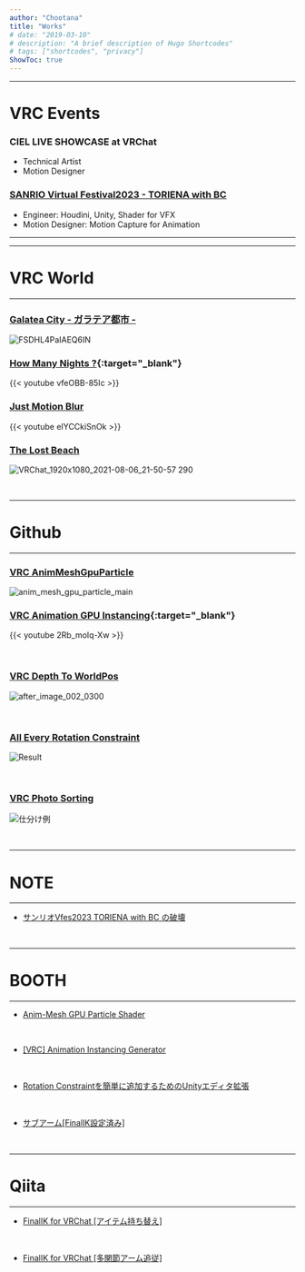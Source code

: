 ```yaml
---
author: "Chootana"
title: "Works"
# date: "2019-03-10"
# description: "A brief description of Hugo Shortcodes"
# tags: ["shortcodes", "privacy"]
ShowToc: true
---
```


<!--more-->

---
# VRC Events

### CIEL LIVE SHOWCASE at VRChat
- Technical Artist
- Motion Designer

### [SANRIO Virtual Festival2023 - TORIENA with BC](https://v-fes.sanrio.co.jp/#artist)
- Engineer: Houdini, Unity, Shader for VFX 
- Motion Designer: Motion Capture for Animation



---

---
# VRC World 

--- 

### [Galatea City - ガラテア都市 -](https://vrchat.com/home/launch?worldId=wrld_1b507127-0760-48cc-b579-a80baa620f24)
![FSDHL4PaIAEQ6IN](https://user-images.githubusercontent.com/44863813/179463091-c6658ee6-d519-46c8-b394-cad49e7c0a85.jpg)

### [How Many Nights ?](https://vrchat.com/home/launch?worldId=wrld_98d0daaf-3751-468f-92d9-656a46319be0&instanceId=0){:target="_blank"}

{{< youtube vfeOBB-85Ic >}}

### [Just Motion Blur](https://vrchat.com/home/launch?worldId=wrld_37961efb-4bba-405c-b42c-6cd53eb958e2&instanceId=0)

{{< youtube eIYCCkiSnOk >}}

### [The Lost Beach](https://vrchat.com/home/launch?worldId=wrld_f9b3c26a-f11e-4a53-8468-040eef3ca9a2&instanceId=0)
![VRChat_1920x1080_2021-08-06_21-50-57 290](https://user-images.githubusercontent.com/44863813/134277011-47238296-06e7-45f4-8e67-0328594a64c5.png)

<br>

--- 
# Github

---
### [VRC AnimMeshGpuParticle](https://github.com/Chootana/VRCU_AnimMeshGpuParticle)
![anim_mesh_gpu_particle_main](https://user-images.githubusercontent.com/44863813/144735700-c170dcdf-be27-4133-9927-96afc5c1d26b.gif)

### [VRC Animation GPU Instancing](https://github.com/Chootana/VRCU_GpuAnimationInstancing){:target="_blank"}

{{< youtube 2Rb_moIq-Xw >}}

<br>


### [VRC Depth To WorldPos](https://github.com/Chootana/VRC_DepthToWorldPos)
![after_image_002_0300](https://user-images.githubusercontent.com/44863813/130899013-bb5ea1af-f7ba-437a-bc7b-ff835c3aa105.jpg)

<br>

### [All Every Rotation Constraint](https://github.com/Chootana/UnityEditorExtensionAERC)
![Result](https://user-images.githubusercontent.com/44863813/102007590-d2112280-3d6d-11eb-9870-5ca335b6973c.png)

<br>

### [VRC Photo Sorting](https://github.com/Chootana/VRCPhotoSorting)
![仕分け例](https://user-images.githubusercontent.com/44863813/103254726-d2dec100-49c9-11eb-8a36-dd3f1bee434b.png)

<br>


---
# NOTE
---
- [サンリオVfes2023 TORIENA with BC の破壊](https://note.com/chootana/n/n658ca3be76e8)

<br>


---
# BOOTH 
--- 

- [Anim-Mesh GPU Particle Shader](https://chootana.booth.pm/items/3443650)

<br>

- [[VRC] Animation Instancing Generator](https://chootana.booth.pm/items/3439194)

<br>

- [Rotation Constraintを簡単に追加するためのUnityエディタ拡張](https://chootana.booth.pm/items/2602285)

<br>

- [サブアーム[FinalIK設定済み]](https://chootana.booth.pm/items/2801406)

<br>

---

# Qiita
--- 

- [FinalIK for VRChat [アイテム持ち替え]](https://qiita.com/Chootana/items/e9c05ebbaa52d76ac5dd)

<br>

- [FinalIK for VRChat [多関節アーム追従]](https://qiita.com/Chootana/items/b30fc152e3325ae7b682)